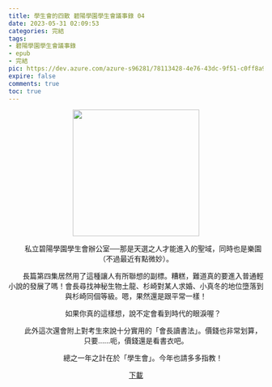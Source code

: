 ```yaml
---
title: 學生會的四散 碧陽學園學生會議事錄 04
date: 2023-05-31 02:09:53
categories: 完結
tags:
- 碧陽學園學生會議事錄
- epub
- 完結
pic: https://dev.azure.com/azure-s96281/78113428-4e76-43dc-9f51-c0ff8a913055/_apis/git/repositories/a379171b-de46-4c10-9b0d-00da23959885/items?path=/Epub%20Cover/%E7%A2%A7%E9%99%BD%E5%AD%B8%E5%9C%92%E5%AD%B8%E7%94%9F%E6%9C%83%E8%AD%B0%E4%BA%8B%E9%8C%84-04.jpg&versionDescriptor%5BversionOptions%5D=0&versionDescriptor%5BversionType%5D=0&versionDescriptor%5Bversion%5D=main&resolveLfs=true&%24format=octetStream&api-version=5.0
expire: false
comments: true
toc: true
---
```


<div style="text-align:center" class="kratos-post-content">

<img width="250px" src="https://dev.azure.com/azure-s96281/78113428-4e76-43dc-9f51-c0ff8a913055/_apis/git/repositories/a379171b-de46-4c10-9b0d-00da23959885/items?path=/Epub%20Cover/%E7%A2%A7%E9%99%BD%E5%AD%B8%E5%9C%92%E5%AD%B8%E7%94%9F%E6%9C%83%E8%AD%B0%E4%BA%8B%E9%8C%84-04.jpg&versionDescriptor%5BversionOptions%5D=0&versionDescriptor%5BversionType%5D=0&versionDescriptor%5Bversion%5D=main&resolveLfs=true&%24format=octetStream&api-version=5.0">

<p>
　　私立碧陽學園學生會辦公室──那是天選之人才能進入的聖域，同時也是樂園（不過最近有點微妙）。

　　長篇第四集居然用了這種讓人有所聯想的副標。糟糕，難道真的要進入普通輕小說的發展了嗎！會長尋找神秘生物土龍、杉崎對某人求婚、小真冬的地位墮落到與杉崎同個等級。嗯，果然還是跟平常一樣！

　　如果你真的這樣想，說不定會看到時代的眼淚喔？

　　此外這次還會附上對考生來說十分實用的「會長讀書法」。價錢也非常划算，只要……呃，價錢還是看書衣吧。

　　總之一年之計在於「學生會」。今年也請多多指教！
</p>

<p>
<a href="https://epubdatabase.azurewebsites.net/EBOOKS/EPUB/完結/新碧陽學園生徒會議事錄/學生會的四散 碧陽學園學生會議事錄4.epub?download=1">下載</a>
</p>

</div>
